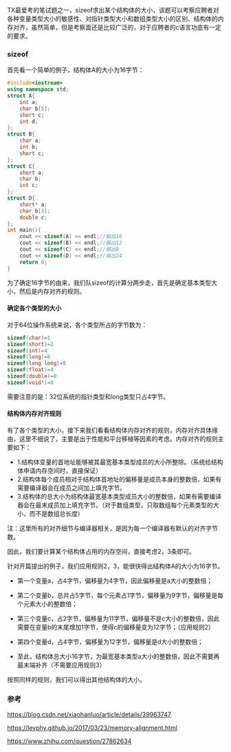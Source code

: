 TX最爱考的笔试题之一，sizeof求出某个结构体的大小，该题可以考察应聘者对各种变量类型大小的敏感性、对指针类型大小和数组类型大小的区别、结构体的内存对齐，虽然简单，但是考察面还是比较广泛的，对于应聘者的c语言功底有一定的要求。

### sizeof

首先看一个简单的例子，结构体A的大小为16字节：

```c++
#include<iostream>
using namespace std;
struct A{
    int a;
    char b[5];
    short c;
    int d;
};
struct B{
    char a;
    int b;
    short c;
};
struct C{
    short a;
    char b;
    int c;
};
struct D{
    short* a;
    char b[3];
    double c;
};
int main(){
    cout << sizeof(A) << endl;//输出16
    cout << sizeof(B) << endl;//输出12
    cout << sizeof(C) << endl;//输出8
    cout << sizeof(D) << endl;//输出24
    return 0;
}
```

为了确定16字节的由来，我们队sizeof的计算分两步走，首先是确定基本类型大小，然后是内存对齐的规则。

#### 确定各个类型的大小

对于64位操作系统来说，各个类型所占的字节数为：

```c++
sizeof(char)=1
sizeof(short)=2
sizeof(int)=4
sizeof(long)=8
sizeof(long long)=8
sizeof(float)=4
sizeof(double)=8
sizeof(void*)=8
```

需要注意的是：32位系统的指针类型和long类型只占4字节。

#### 结构体内存对齐规则

有了各个类型的大小，接下来我们看看结构体内存对齐的规则，内存对齐具体缘由，这里不细说了，主要是出于性能和平台移植等因素的考虑。内存对齐的规则主要如下：

* 1.结构体变量的首地址能够被其最宽基本类型成员的大小所整除。（系统给结构体申请内存空间时，直接保证）
* 2.结构体每个成员相对于结构体首地址的偏移量是成员本身的整数倍，如果有需要编译器会在成员之间加上填充字节。
* 3.结构体的总大小为结构体最宽基本类型成员大小的整数倍，如果有需要编译器会在最末成员加上填充字节。（对于数组类型，只取数组每个元素类型的大小，而不是数组总长度）

注：这里所有的对齐细节与编译器相关，是因为每一个编译器有默认的对齐字节数。

因此，我们要计算某个结构体占用的内存空间，直接考虑2，3条即可。

针对开篇提出的例子，我们应用规则2，3，能很快得出结构体A的大小为16字节。

* 第一个变量a，占4字节，偏移量为4字节，因此偏移量是a大小的整数倍；

* 第二个变量b，总共占5字节，每个元素占1字节，偏移量为9字节，偏移量是每个元素大小的整数倍；

* 第三个变量c，占2字节，偏移量为11字节，偏移量不是c大小的整数倍，因此需要在变量b的末尾增加1字节，使得c的偏移量变为12字节；（应用规则2）
* 第四个变量d，占4字节，偏移量为12字节，偏移量是d大小的整数倍；
* 至此，结构体总大小16字节，为最宽基本类型a大小的整数倍，因此不需要再最末端补齐（不需要应用规则3）

按照同样的规则，我们可以得出其他结构体的大小。

### 参考

https://blog.csdn.net/xiaohanluo/article/details/39963747

https://levphy.github.io/2017/03/23/memory-alignment.html

https://www.zhihu.com/question/27862634